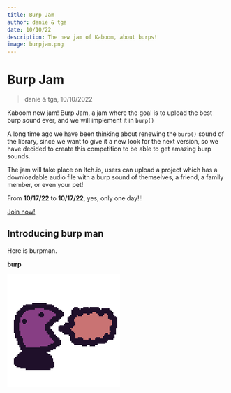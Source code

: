 ```yaml
---
title: Burp Jam
author: danie & tga
date: 10/10/22
description: The new jam of Kaboom, about burps!
image: burpjam.png
---
```


# Burp Jam
> danie & tga, 10/10/2022

Kaboom new jam! Burp Jam, a jam where the goal is to upload the best burp sound ever, and we will implement it in `burp()`

A long time ago we have been thinking about renewing the `burp()` sound of the library, since we want to give it a new look for the next version, so we have decided to create this competition to be able to get amazing burp sounds. 

The jam will take place on Itch.io, users can upload a project which has a downloadable audio file with a burp sound of themselves, a friend, a family member, or even your pet!

From **10/17/22** to **10/17/22**, yes, only one day!!!

[Join now!](https://itch.io/jam/burp)

## Introducing burp man
Here is burpman.

**burp**

![](burp-jam/burpman.png)